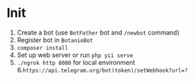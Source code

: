 # Init
1. Create a bot (use `BotFather` bot and `/newbot` command)
2. Register bot in `BotanioBot`
3. `composer install`
4. Set up web server or run `php yii serve`
5. `./ngrok http 8080` for local environment
6.`https://api.telegram.org/bot(token)/setWebhook?url=?`
